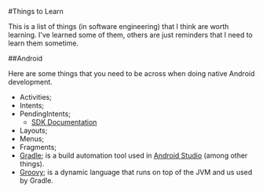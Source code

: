 #Things to Learn

This is a list of things (in software engineering) that I think are worth learning. I've learned some of them, others are just reminders that I need to learn them sometime.

##Android

Here are some things that you need to be across when doing native Android development.

- Activities;
- Intents;
- PendingIntents;
  - [SDK Documentation](http://developer.android.com/reference/android/app/PendingIntent.html)
- Layouts;
- Menus;
- Fragments;
- [Gradle](http://www.gradle.com); is a build automation tool used in [Android Studio](https://developer.android.com/sdk/installing/studio.html) (among other things).
- [Groovy](http://groovy.codehaus.org/); is a dynamic language that runs on top of the JVM and us used by Gradle.
